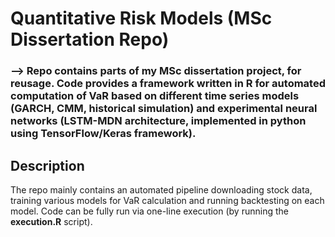 # Quantitative Risk Models  (MSc Dissertation Repo)

### --> Repo contains parts of my MSc dissertation project, for reusage. Code provides a framework written in R for automated computation of VaR based on different time series models (GARCH, CMM, historical simulation) and experimental neural networks (LSTM-MDN architecture, implemented in python using TensorFlow/Keras framework).   

## Description
The repo mainly contains an automated pipeline downloading stock data, training various models for VaR calculation and running backtesting on each model. Code can be fully run via one-line execution (by running the **execution.R** script).

